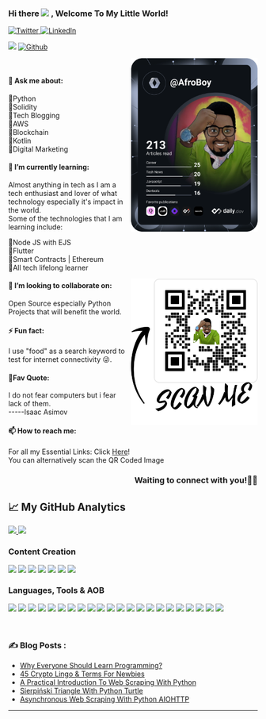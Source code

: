 ### Hi there <img src="https://raw.githubusercontent.com/MartinHeinz/MartinHeinz/master/wave.gif" width="30px"> , Welcome To My Little World!

<div align="left">
  <a href="https://twitter.com/AfroBoyUg" >
    <img
      src="https://img.shields.io/twitter/follow/AfroBoyUg?label=Twitter&logo=twitter&style=flat-square&color=1da1f2&logoColor=ffffff"
      alt="Twitter"
    />
  </a>
  <a href="https://www.linkedin.com/in/ronnie-linslay-atuhaire-116108bb/" >
    <img
      src="https://img.shields.io/static/v1?logo=linkedin&style=flat-square&color=0072b1&label=LinkedIn&message=%E2%98%86"
      alt="LinkedIn"
    />
  </a>

![](https://visitor-badge.laobi.icu/badge?page_id=Ronlin1.Ronlin1) 
[![Github](https://img.shields.io/github/followers/Ronlin1?label=Follow&style=social)](https://github.com/Ronlin1)
 
  <a href="https://app.daily.dev/AfroBoy" target="_blank">
    <img
      width="256"
      align="right"
      src="https://github.com/Ronlin1/Ronlin1/blob/main/devcard.svg" width="400" alt="Ronnie Atuhaire's Dev Card"
    />
  </a>
</div>

<br />

#### 💬 Ask me about:
🔸Python <br>
🔸Solidity <br>
🔸Tech Blogging <br>
🔸AWS<br>
🔸Blockchain <br>
🔸Kotlin <br>
🔸Digital Marketing<br>

#### 🌱 I’m currently learning:
Almost anything in tech as I am a tech enthusiast and lover of what technology especially it's impact in the world.<br>
Some of the technologies that I am learning include:

🔸Node JS with EJS <br>
🔸Flutter <br>
🔸Smart Contracts | Ethereum <br>
🔸All tech lifelong learner <br>
<div align="left">
  <a href="https://app.daily.dev/AfroBoy" target="_blank">
    <img
      width="256"
      align="right"
      src="https://github.com/Ronlin1/Ronlin1/blob/main/connect.png" width="400" alt="Connect With Me"
    />
  </a>
</div>

#### 👯 I’m looking to collaborate on:
Open Source especially Python Projects that will benefit the world. <br>

#### ⚡ Fun fact:
I use "food" as a search keyword to test for internet connectivity 😜.

#### 📌Fav Quote:
I do not fear computers but i fear lack of them.<br>
-----Isaac Asimov

#### 📫 How to reach me:
For all my Essential Links: Click [Here](https://linktr.ee/Atuhaire)!<br>
You can alternatively scan the QR Coded Image <br>

<h3 align="right">
Waiting to connect with you!🙇‍♂️
</h3>

## &#x1f4c8; My GitHub Analytics
<!--
[![Top Langs](https://github-readme-stats.vercel.app/api/top-langs/?username=Ronlin1&show_icons=true&hide=html,css&theme=radical)](https://github.com/anuraghazra/github-readme-stats)
[![Ronnie's GitHub stats](https://github-readme-stats.vercel.app/api?username=Ronlin1&show_icons=true&theme=merko&align='right')](https://github.com/anuraghazra/github-readme-stats)
-->

<p align="">
<a href="https://github.com/Ronlin1">
<img height="180em" src="https://github-readme-stats-eight-theta.vercel.app/api?username=Ronlin1&show_icons=true&theme=radical&include_all_commits=true&count_private=true"/>
<img height="180em" src="https://github-readme-stats-eight-theta.vercel.app/api/top-langs/?username=Ronlin1&layout=compact&langs_count=8&theme=merko"/>
</a>
</p>


###  Content Creation
<a href="https://blog.octachart.com"><img src="https://img.shields.io/badge/Blog-2962FF?style=for-the-badge&logo=hashnode&logoColor=white"></a>
<a href="https://www.youtube.com/channel/UC8gsxBsDvO5xN5ZCHRrUIxw/videos"><img src="https://img.shields.io/badge/youtube-543211?style=for-the-badge&logo=youtube&logoColor=red"></a>
<a href="https://twitter.com/intent/follow?screen_name=AfroBoyUg"><img src="https://img.shields.io/badge/Twitter-2962FF?style=for-the-badge&logo=twitter&logoColor=white"></a>
<a href="https://discord.gg/dQgJgZRV"><img src="https://img.shields.io/badge/discord-543211?style=for-the-badge&logo=discord&logoColor=green"></a>
<a href="https://octachart.com/"><img src="https://img.shields.io/badge/Visit Octachart-2962FF?style=for-the-badge&logo=website&logoColor=blue"></a>
<a href="https://twitter.com/UGTechGeeks"><img src="https://img.shields.io/badge/UG Tech Geeks Bot-543211?style=for-the-badge&logo=twitter&logoColor=black"></a>
<a href="https://bit.ly/3dupL7H"><img src="https://img.shields.io/badge/NFTs-2962FF?style=for-the-badge&logo=opensea&logoColor=white"></a>

### Languages, Tools & AOB
<p align="left"> 
  
  <img src="https://img.shields.io/badge/Python-234344?style=for-the-badge&logo=tailwind-css&logoColor=red">
  <img src="https://img.shields.io/badge/kotlin-403837?style=for-the-badge&logo=npm&logoColor=white">
  <img src="https://img.shields.io/badge/HTML5-E34F26?style=for-the-badge&logo=html5&logoColor=white">
  <img src="https://img.shields.io/badge/CSS3-1572B6?style=for-the-badge&logo=css3&logoColor=white">
  <img src="https://img.shields.io/badge/JavaScript-F7DF1E?style=for-the-badge&logo=javascript&logoColor=black">
  <img src="https://img.shields.io/badge/Markdown-000000?style=for-the-badge&logo=markdown&logoColor=white">
  <img src="https://img.shields.io/badge/Netlify-29C7B7?style=for-the-badge&logo=netlify&logoColor=white">
  <img src="https://img.shields.io/badge/Vercel-000000?style=for-the-badge&logo=vercel&logoColor=yellow">
  <img src="https://img.shields.io/badge/Git-FF58912?style=for-the-badge&logo=git&logoColor=white">
  <img src="https://img.shields.io/badge/npm-CB3837?style=for-the-badge&logo=npm&logoColor=white">
  <img src="https://img.shields.io/badge/scrum-C78765?style=for-the-badge&logo=scrum&logoColor=orange">
  <img src="https://img.shields.io/badge/solidity-BB3837?style=for-the-badge&logo=solidity&logoColor=black">
  <img src="https://img.shields.io/badge/Aws-F7DF1E?style=for-the-badge&logo=aws&logoColor=white">
  <img src="https://img.shields.io/badge/ethereum-2334AC?style=for-the-badge&logo=ethereum&logoColor=yellow">
  <img src="https://img.shields.io/badge/docker-CB3837?style=for-the-badge&logo=docker&logoColor=green">
  <img src="https://img.shields.io/badge/google-E34F26?style=for-the-badge&logo=google&logoColor=blue">
  <img src="https://img.shields.io/badge/heroku-AA4533?style=for-the-badge&logo=heroku&logoColor=yellow">
  <img src="https://img.shields.io/badge/flutter-A6C7B7?style=for-the-badge&logo=flutter&logoColor=red">
  <img src="https://img.shields.io/badge/vscode-11C7B7?style=for-the-badge&logo=vscode&logoColor=blue">
  <img src="https://img.shields.io/badge/pycharm-344121?style=for-the-badge&logo=pycharm&logoColor=green">
  <img src="https://img.shields.io/badge/openshot-A324C7?style=for-the-badge&logo=openshot&logoColor=white">
  <img src="https://img.shields.io/badge/Blockchain-7023AC?style=for-the-badge&logo=binance&logoColor=purple">

</p>
<br>

### :writing_hand: Blog Posts :
<!-- BLOG-POST-LIST:START -->
- [Why Everyone Should Learn Programming?](https://blog.octachart.com/why-everyone-should-learn-programming)
- [45 Crypto Lingo &amp; Terms For Newbies](https://blog.octachart.com/45-crypto-lingo-and-terms-for-newbies)
- [A Practical Introduction To Web Scraping With Python](https://blog.octachart.com/a-practical-introduction-to-web-scraping-with-python)
- [Sierpiński Triangle With Python Turtle](https://blog.octachart.com/sierpinski-triangle-with-python-turtle)
- [Asynchronous Web Scraping With Python AIOHTTP](https://blog.octachart.com/asynchronous-web-scraping-with-python-aiohttp)
<!-- BLOG-POST-LIST:END -->

<hr>

<!--
**Ronlin1/Ronlin1** is a ✨ _special_ ✨ repository because its `README.md` (this file) appears on your GitHub profile.

![Views](https://komarev.com/ghpvc/?username=Ronlin1) 
Here are some ideas to get you started:

- 🔭 I’m currently working on ...

- 🌱 I’m currently learning ...
- 👯 I’m looking to collaborate on ...
- 🤔 I’m looking for help with ...
- 💬 Ask me about ...
- 📫 How to reach me: ...
- 😄 Pronouns: ...
- ⚡ Fun fact: ...

ADD THIS LATER
<a href="https://twitter.com/FrancescoCiull4"><img src="https://cdn.worldvectorlogo.com/logos/twitter-6.svg" title="Twitter" alt="Twitter Account" width="40"/></a> 
&ensp;<a href="https://www.twitch.tv/francesco_ciulla"><img src="https://cdn.worldvectorlogo.com/logos/twitch-logo-2019.svg" title="Twitch" alt="Twitch Account" width="60"/></a> 
&ensp;<a href="https://www.youtube.com/c/FrancescoCiulla"><img src="https://cdn.worldvectorlogo.com/logos/youtube-icon.svg" title="YouTube" alt="YouTube Account" width="40"/></a>
&ensp;<a href="https://discord.com/invite/cRjhjFRRre"><img src="https://cdn.worldvectorlogo.com/logos/discord-6.svg" title="Discord" alt="Discord Community" width="40"/></a> 
&ensp;<a href="https://www.linkedin.com/in/francesco-ciulla-roma/"><img src="https://cdn.worldvectorlogo.com/logos/linkedin-icon-2.svg" title="Linkedin" alt="Linkedin Account" width="30"/></a> 
&ensp;<a href="https://www.instagram.com/francescociullaroma"><img src="https://cdn.worldvectorlogo.com/logos/instagram-5.svg" title="Instagram" alt="Instagram Account" width="30"/></a> 
&ensp;<a href="https://www.showwcase.com/francesco"><img src="https://github.com/FrancescoXX/FrancescoXX/blob/main/d1a35e06-ec86-4a7c-b0f0-b12684ce53c6.png" title="Showwcase" alt="Showwcase Account" width="30"/></a> 
&ensp;<a href="https://dev.to/francescoxx"><img src="https://github.com/FrancescoXX/FrancescoXX/blob/main/dev-black.png" title="DEV" alt="DEVto Blog" width="30"/></a>
&ensp;<a href="https://blog.francescociulla.com/"><img src="https://github.com/FrancescoXX/FrancescoXX/blob/main/CDyAuTy75.png" title="Hashnode" alt="Hashnode blog" width="30"/></a>
&ensp;<a href="https://github.com/FrancescoXX"><img src="https://github.com/FrancescoXX/FrancescoXX/blob/main/untitled-2_5.png" title="GitHub" alt="GitHub" width="30"/></a>
&ensp;<a href="https://app.daily.dev/Francesco"><img src="https://github.com/FrancescoXX/FrancescoXX/blob/main/App%20Icon%20-%20Black.png" title="daily.dev" alt="daily.devGitHub" width="30"/></a>
<br>


-->
